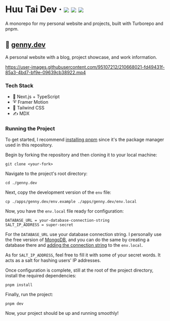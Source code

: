 <div>
  <h1>
    Huu Tai Dev
    &middot;
    <img src="https://img.shields.io/website?style=flat-square&url=https%3A%2F%2Fwww.genny.dev"/>
    <img src="https://img.shields.io/github/deployments/Huu Taidev/genny.dev/production?label=production&style=flat-square"/>
    <img src="https://img.shields.io/github/commit-activity/m/Huu Taidev/genny.dev?style=flat-square"/>
  </h1>
</div>

A monorepo for my personal website and projects, built with Turborepo and pnpm.

## 📘 [genny.dev](https://www.genny.dev)

A personal website with a blog, project showcase, and work information.

https://user-images.githubusercontent.com/95107212/210668021-fd49431f-85a3-4bd7-bf9e-09639cb38922.mp4

### Tech Stack

- 🚀 Next.js + TypeScript
- ➰ Framer Motion
- 🍃 Tailwind CSS
- ✍ MDX

### Running the Project

To get started, I recommend [installing pnpm](https://pnpm.io/installation) since it's the package manager used in this repository.

Begin by forking the repository and then cloning it to your local machine:

```
git clone <your-fork>
```

Navigate to the project's root directory:

```
cd ./genny.dev
```

Next, copy the development version of the `env` file:

```
cp ./apps/genny.dev/env.example ./apps/genny.dev/env.local
```

Now, you have the `env.local` file ready for configuration:

```
DATABASE_URL = your-database-connection-string
SALT_IP_ADDRESS = super-secret
```

For the `DATABASE_URL` use your database connection string. I personally use the free version of [MongoDB](https://www.mongodb.com/), and you can do the same by creating a database there and [adding the connection string](https://www.mongodb.com/basics/mongodb-connection-string) to the `env.local`.

As for `SALT_IP_ADDRESS`, feel free to fill it with some of your secret words. It acts as a salt for hashing users' IP addresses.

Once configuration is complete, still at the root of the project directory, install the required dependencies:

```
pnpm install
```

Finally, run the project:

```
pnpm dev
```

Now, your project should be up and running smoothly!
